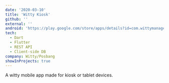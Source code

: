 ```yaml
---
date: '2020-03-10'
title: 'Witty Kiosk'
github: ''
external: ''
android: 'https://play.google.com/store/apps/details?id=com.wittymanager.kiosk'
tech:
  - Dart
  - Flutter
  - REST API
  - Client-side DB
company: Witty/Posbang
showInProjects: true
---
```


A witty mobile app made for kiosk or tablet devices.

